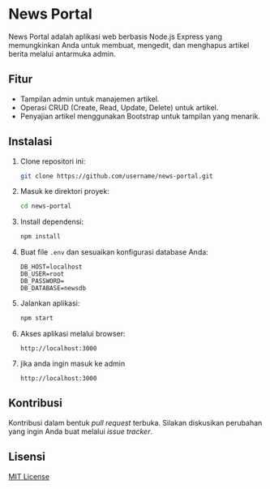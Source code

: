 # News Portal

News Portal adalah aplikasi web berbasis Node.js Express yang memungkinkan Anda untuk membuat, mengedit, dan menghapus artikel berita melalui antarmuka admin.

## Fitur

- Tampilan admin untuk manajemen artikel.
- Operasi CRUD (Create, Read, Update, Delete) untuk artikel.
- Penyajian artikel menggunakan Bootstrap untuk tampilan yang menarik.

## Instalasi

1. Clone repositori ini:

    ```bash
    git clone https://github.com/username/news-portal.git
    ```

2. Masuk ke direktori proyek:

    ```bash
    cd news-portal
    ```

3. Install dependensi:

    ```bash
    npm install
    ```

4. Buat file `.env` dan sesuaikan konfigurasi database Anda:

    ```
    DB_HOST=localhost
    DB_USER=root
    DB_PASSWORD=
    DB_DATABASE=newsdb
    ```

5. Jalankan aplikasi:

    ```bash
    npm start
    ```

6. Akses aplikasi melalui browser:

    ```
    http://localhost:3000
    ```
7. jika anda ingin masuk ke admin 
    ```
    http://localhost:3000
    ```
## Kontribusi

Kontribusi dalam bentuk _pull request_ terbuka. Silakan diskusikan perubahan yang ingin Anda buat melalui _issue tracker_.

## Lisensi

[MIT License](LICENSE)
